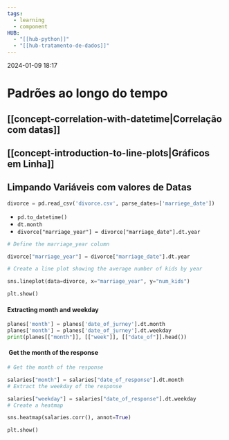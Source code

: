 ```yaml
---
tags:
  - learning
  - component
HUB:
  - "[[hub-python]]"
  - "[[hub-tratamento-de-dados]]"
---
```

2024-01-09  18:17

# Padrões ao longo do tempo

## [[concept-correlation-with-datetime|Correlação com datas]]

## [[concept-introduction-to-line-plots|Gráficos em Linha]]
## Limpando Variáveis com valores de Datas 

```python
divorce = pd.read_csv('divorce.csv', parse_dates=['marriege_date'])
```
- `pd.to_datetime()`
- `dt.month`
- `divorce["marriage_year"] = divorce["marriage_date"].dt.year`
```python
# Define the marriage_year column

divorce["marriage_year"] = divorce["marriage_date"].dt.year

# Create a line plot showing the average number of kids by year

sns.lineplot(data=divorce, x="marriage_year", y="num_kids")

plt.show()
```


#### Extracting month and weekday
```python
planes['month'] = planes['date_of_jurney'].dt.month
planes['month'] = planes['date_of_jurney'].dt.weekday
print(planes[["month"]], [["week"]], [["date_of"]].head())
```

####  Get the month of the response

```python
# Get the month of the response

salaries["month"] = salaries["date_of_response"].dt.month
# Extract the weekday of the response

salaries["weekday"] = salaries["date_of_response"].dt.weekday
# Create a heatmap

sns.heatmap(salaries.corr(), annot=True)

plt.show()
```


